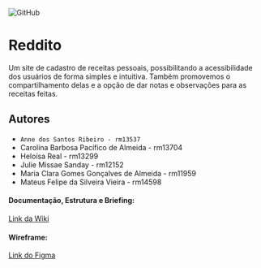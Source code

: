 ![GitHub](https://img.shields.io/github/license/Anne-Ribeiro/2emia-projeto?style=for-the-badge)
# Reddito
Um site de cadastro de receitas pessoais, possibilitando a acessibilidade dos usuários de forma simples e intuitiva. Também promovemos o compartilhamento delas e a opção de dar notas e observações para as receitas feitas.
## Autores 
- ` Anne dos Santos Ribeiro - rm13537 `
- Carolina Barbosa Pacífico de Almeida - rm13704
- Heloísa Real - rm13299
- Julie Missae Sanday - rm12152
- Maria Clara Gomes Gonçalves de Almeida - rm11959
- Mateus Felipe da Silveira Vieira - rm14598

#### Documentação, Estrutura e Briefing: 
[Link da Wiki](https://github.com/Anne-Ribeiro/2emia-projeto/wiki)

#### Wireframe:
[Link do Figma](https://www.figma.com/file/PAi5AsoNKT0S5ph4ol4u3L/Reddito?node-id=0%3A1)
